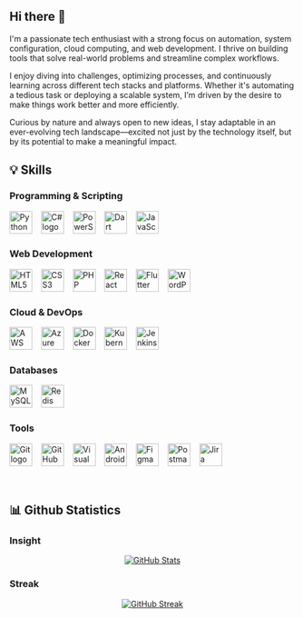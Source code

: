 

## Hi there 👋

 I'm a passionate tech enthusiast with a strong focus on automation, system configuration, cloud computing, and web development. I thrive on building tools that solve real-world problems and streamline complex workflows.

I enjoy diving into challenges, optimizing processes, and continuously learning across different tech stacks and platforms. Whether it's automating a tedious task or deploying a scalable system, I’m driven by the desire to make things work better and more efficiently.

Curious by nature and always open to new ideas, I stay adaptable in an ever-evolving tech landscape—excited not just by the technology itself, but by its potential to make a meaningful impact.
<!--
**satnam72/satnam72** is a ✨ _special_ ✨ repository because its `README.md` (this file) appears on your GitHub profile.

Here are some ideas to get you started:

- 🔭 I’m currently working on ...
- 🌱 I’m currently learning ...
- 👯 I’m looking to collaborate on ...
- 🤔 I’m looking for help with ...
- 💬 Ask me about ...
- 📫 How to reach me: ...
- 😄 Pronouns: ...
- ⚡ Fun fact: ...
-->


## 💡 Skills

### Programming & Scripting
<a href="#"><img src="https://cdn.jsdelivr.net/gh/devicons/devicon/icons/python/python-original.svg" width="40" height="40" title="Python logo"/></a>&nbsp;&nbsp;&nbsp;
<a href="#"><img src="https://cdn.jsdelivr.net/gh/devicons/devicon/icons/csharp/csharp-original.svg" width="40" height="40" title="C# logo"/></a>&nbsp;&nbsp;&nbsp;
<a href="#"><img src="https://cdn.jsdelivr.net/gh/devicons/devicon/icons/powershell/powershell-original.svg" width="40" height="40" title="PowerShell logo"/></a>&nbsp;&nbsp;&nbsp;
<a href="#"><img src="https://cdn.jsdelivr.net/gh/devicons/devicon/icons/dart/dart-original.svg" width="40" height="40" title="Dart logo"/></a>&nbsp;&nbsp;&nbsp;
<a href="#"><img src="https://cdn.jsdelivr.net/gh/devicons/devicon/icons/javascript/javascript-original.svg" width="40" height="40" title="JavaScript logo"/></a>&nbsp;&nbsp;&nbsp;

### Web Development
<a href="#"><img src="https://cdn.jsdelivr.net/gh/devicons/devicon/icons/html5/html5-original.svg" width="40" height="40" title="HTML5 logo"/></a>&nbsp;&nbsp;&nbsp;
<a href="#"><img src="https://cdn.jsdelivr.net/gh/devicons/devicon/icons/css3/css3-original.svg" width="40" height="40" title="CSS3 logo"/></a>&nbsp;&nbsp;&nbsp;
<a href="#"><img src="https://cdn.jsdelivr.net/gh/devicons/devicon/icons/php/php-original.svg" width="40" height="40" title="PHP logo"/></a>&nbsp;&nbsp;&nbsp;
<a href="#"><img src="https://cdn.jsdelivr.net/gh/devicons/devicon/icons/react/react-original.svg" width="40" height="40" title="React logo"/></a>&nbsp;&nbsp;&nbsp;
<a href="#"><img src="https://cdn.jsdelivr.net/gh/devicons/devicon/icons/flutter/flutter-original.svg" width="40" height="40" title="Flutter logo"/></a>&nbsp;&nbsp;&nbsp;
<a href="#"><img src="https://cdn.jsdelivr.net/gh/devicons/devicon/icons/wordpress/wordpress-plain.svg" width="40" height="40" title="WordPress logo"/></a>&nbsp;&nbsp;&nbsp;

### Cloud & DevOps
<a href="#"><img src="https://cdn.jsdelivr.net/gh/devicons/devicon/icons/amazonwebservices/amazonwebservices-original-wordmark.svg" width="40" height="40" title="AWS logo"/></a>&nbsp;&nbsp;&nbsp;
<a href="#"><img src="https://cdn.jsdelivr.net/gh/devicons/devicon/icons/azure/azure-original.svg" width="40" height="40" title="Azure logo"/></a>&nbsp;&nbsp;&nbsp;
<a href="#"><img src="https://cdn.jsdelivr.net/gh/devicons/devicon/icons/docker/docker-original.svg" width="40" height="40" title="Docker logo"/></a>&nbsp;&nbsp;&nbsp;
<a href="#"><img src="https://cdn.jsdelivr.net/gh/devicons/devicon/icons/kubernetes/kubernetes-plain.svg" width="40" height="40" title="Kubernetes logo"/></a>&nbsp;&nbsp;&nbsp;
<a href="#"><img src="https://cdn.jsdelivr.net/gh/devicons/devicon/icons/jenkins/jenkins-original.svg" width="40" height="40" title="Jenkins logo"/></a>&nbsp;&nbsp;&nbsp;

### Databases 
<a href="#"><img src="https://cdn.jsdelivr.net/gh/devicons/devicon/icons/mysql/mysql-original.svg" width="40" height="40" title="MySQL logo"/></a>&nbsp;&nbsp;&nbsp;
<a href="#"><img src="https://cdn.jsdelivr.net/gh/devicons/devicon/icons/redis/redis-original.svg" width="40" height="40" title="Redis logo"/></a>&nbsp;&nbsp;&nbsp;

### Tools
<a href="#"><img src="https://cdn.jsdelivr.net/gh/devicons/devicon/icons/git/git-original.svg" width="40" height="40" title="Git logo"/></a>&nbsp;&nbsp;&nbsp;
<a href="#"><img src="https://cdn.jsdelivr.net/gh/devicons/devicon/icons/github/github-original-wordmark.svg" width="40" height="40" title="GitHub Desktop logo"/></a>&nbsp;&nbsp;&nbsp;
<a href="#"><img src="https://cdn.jsdelivr.net/gh/devicons/devicon/icons/vscode/vscode-original.svg" width="40" height="40" title="Visual Studio Code logo"/></a>&nbsp;&nbsp;&nbsp;
<a href="#"><img src="https://cdn.jsdelivr.net/gh/devicons/devicon/icons/androidstudio/androidstudio-original.svg" width="40" height="40" title="Android Studio logo"/></a>&nbsp;&nbsp;&nbsp;
<a href="#"><img src="https://cdn.jsdelivr.net/gh/devicons/devicon/icons/figma/figma-original.svg" width="40" height="40" title="Figma logo"/></a>&nbsp;&nbsp;&nbsp;
<a href="#"><img src="https://cdn.jsdelivr.net/gh/devicons/devicon/icons/postman/postman-original.svg" width="40" height="40" title="Postman logo"/></a>&nbsp;&nbsp;&nbsp;
<a href="#"><img src="https://cdn.jsdelivr.net/gh/devicons/devicon/icons/jira/jira-original.svg" width="40" height="40" title="Jira logo"/></a>&nbsp;&nbsp;&nbsp;

<br/>


## 📊 Github Statistics

### Insight
<p align="center">
  <a href="https://github.com/satnam72">
    <picture>
      <source
        srcset="https://github-readme-stats.vercel.app/api?username=satnam72&rank_icon=github&hide=stars&show=prs_merged&hide_title=true&theme=dark"
        media="(prefers-color-scheme: dark)"
      />
      <source
        srcset="https://github-readme-stats.vercel.app/api?username=satnam72&rank_icon=github&hide=stars&show=prs_merged&hide_title=true&theme=default"
        media="(prefers-color-scheme: light)"
      />
      <img src="https://github-readme-stats.vercel.app/api?satnam72=satnam72&rank_icon=github&hide=stars&show=prs_merged&hide_title=true" alt="GitHub Stats"/>
    </picture>
  </a>
</p>

### Streak
<p align="center">
  <a href="https://github.com/satnam72">
    <picture>
      <source
        srcset="https://streak-stats.vercel.app/?username=satnam72&card_width=450&theme=dark"
        media="(prefers-color-scheme: dark)"
      />
      <source
        srcset="https://streak-stats.vercel.app/?username=satnam72&card_width=450&theme=default"
        media="(prefers-color-scheme: light)"
      />
      <img src="https://streak-stats.vercel.app/?user=satnam72&card_width=450" alt="GitHub Streak"/>
    </picture>
  </a>
</p>







